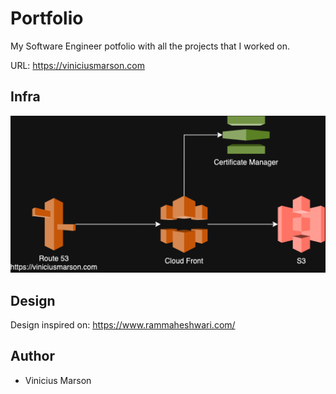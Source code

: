 # Portfolio

My Software Engineer potfolio with all the projects that I worked on.

URL: https://viniciusmarson.com

## Infra

![Infra Architecture](./design/portfolio.drawio.png)

## Design

Design inspired on: https://www.rammaheshwari.com/

## Author

- Vinicius Marson